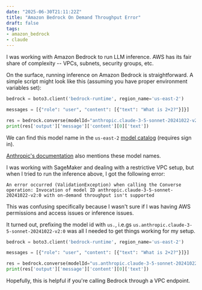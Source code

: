 ```yaml
---
date: "2025-06-30T21:11:22Z"
title: "Amazon Bedrock On Demand Throughput Error"
draft: false
tags:
- amazon_bedrock
- claude
---
```


I was working with Amazon Bedrock to run LLM inference.
AWS has its fair share of complexity -- VPCs, subnets, security groups, etc.

On the surface, running inference on Amazon Bedrock is straightforward.
A simple script might look like this (assuming you have proper environment variables set):

```python
bedrock = boto3.client('bedrock-runtime', region_name='us-east-2')

messages = [{"role": "user", "content": [{"text": "What is 2+2?"}]}]

res = bedrock.converse(modelId="anthropic.claude-3-5-sonnet-20241022-v2:0", messages=messages)
print(res['output']['message']['content'][0]['text'])
```
We can find this model name in the `us-east-2` [model catalog](https://us-east-2.console.aws.amazon.com/bedrock/home?region=us-east-2#/model-catalog/serverless/anthropic.claude-3-5-sonnet-20241022-v2:0) (requires sign in).

[Anthropic's documentation](https://docs.anthropic.com/en/api/claude-on-amazon-bedrock) also mentions these model names.

I was working with SageMaker and dealing with a restrictive VPC setup, but when I tried to run the inference above, I got the following error:

```
An error occurred (ValidationException) when calling the Converse operation: Invocation of model ID anthropic.claude-3-5-sonnet-20241022-v2:0 with on-demand throughput isn't supported
```
This was confusing specifically because I wasn't sure if I was having AWS permissions and access issues or inference issues.

It turned out, prefixing the model id with `us.`, i.e.gs `us.anthropic.claude-3-5-sonnet-20241022-v2:0` was all I needed to get things working for my setup.

```python
bedrock = boto3.client('bedrock-runtime', region_name='us-east-2')

messages = [{"role": "user", "content": [{"text": "What is 2+2?"}]}]

res = bedrock.converse(modelId="us.anthropic.claude-3-5-sonnet-20241022-v2:0", messages=messages)
print(res['output']['message']['content'][0]['text'])
```

Hopefully, this is helpful if you're calling Bedrock through a VPC endpoint.
